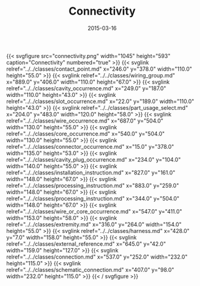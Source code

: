 ﻿---
title: Connectivity
toc: false
type: specs
layout: diagram
date: "2015-03-16"
draft: false
specification: KBL
version: 2.4
documentType: "Recommendation"
elementType: Diagram
classes:
  - Contact_point
  - Wiring_group
  - Cavity_occurrence
  - Slot_occurrence
  - Part_usage_select
  - Wire_occurrence
  - Core_occurrence
  - Connector_occurrence
  - Cavity_plug_occurrence
  - Installation_instruction
  - Processing_instruction
  - Processing_instruction
  - Wire_or_core_occurrence
  - Extremity
  - Harness
  - External_reference
  - Connection
  - Schematic_connection
menu:
  KBL-2.4:    
    parent: presentation
    identifier: presentation/connectivity
    weight: 1007 

# Prev/next pager order (if `docs_section_pager` enabled in `params.toml`)
weight: 1007
---
{{< svgfigure src="connectivity.png" width="1045" height="593" caption="Connectivity" numbered="true" >}}
  {{< svglink relref="../../classes/contact_point.md" x="246.0" y="378.0" width="110.0" height="55.0" >}}
  {{< svglink relref="../../classes/wiring_group.md" x="889.0" y="406.0" width="110.0" height="67.0" >}}
  {{< svglink relref="../../classes/cavity_occurrence.md" x="249.0" y="187.0" width="110.0" height="43.0" >}}
  {{< svglink relref="../../classes/slot_occurrence.md" x="22.0" y="189.0" width="110.0" height="43.0" >}}
  {{< svglink relref="../../classes/part_usage_select.md" x="204.0" y="483.0" width="120.0" height="58.0" >}}
  {{< svglink relref="../../classes/wire_occurrence.md" x="687.0" y="504.0" width="130.0" height="55.0" >}}
  {{< svglink relref="../../classes/core_occurrence.md" x="540.0" y="504.0" width="130.0" height="55.0" >}}
  {{< svglink relref="../../classes/connector_occurrence.md" x="15.0" y="378.0" width="135.0" height="53.0" >}}
  {{< svglink relref="../../classes/cavity_plug_occurrence.md" x="234.0" y="104.0" width="140.0" height="55.0" >}}
  {{< svglink relref="../../classes/installation_instruction.md" x="827.0" y="161.0" width="148.0" height="67.0" >}}
  {{< svglink relref="../../classes/processing_instruction.md" x="883.0" y="259.0" width="148.0" height="67.0" >}}
  {{< svglink relref="../../classes/processing_instruction.md" x="344.0" y="504.0" width="148.0" height="67.0" >}}
  {{< svglink relref="../../classes/wire_or_core_occurrence.md" x="547.0" y="411.0" width="153.0" height="58.0" >}}
  {{< svglink relref="../../classes/extremity.md" x="316.0" y="264.0" width="154.0" height="55.0" >}}
  {{< svglink relref="../../classes/harness.md" x="428.0" y="7.0" width="158.0" height="55.0" >}}
  {{< svglink relref="../../classes/external_reference.md" x="645.0" y="42.0" width="159.0" height="127.0" >}}
  {{< svglink relref="../../classes/connection.md" x="537.0" y="252.0" width="232.0" height="115.0" >}}
  {{< svglink relref="../../classes/schematic_connection.md" x="407.0" y="98.0" width="232.0" height="115.0" >}}
{{< / svgfigure >}}
